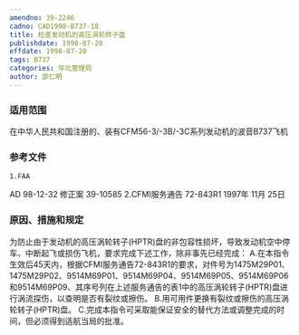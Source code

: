 ```yaml
---
amendno: 39-2246
cadno: CAD1998-B737-18
title: 检查发动机的高压涡轮转子盘
publishdate: 1998-07-20
effdate: 1998-07-20
tags: B737
categories: 华北管理局
author: 邵仁明
---
```


### 适用范围 
在中华人民共和国注册的、装有CFM56-3/-3B/-3C系列发动机的波音B737飞机

<!--more-->
### 参考文件
    1.FAA 
AD 98-12-32 修正案 39-10585 
    2.CFMI服务通告 72-843R1 1997年 11月 25日

### 原因、措施和规定 
为防止由于发动机的高压涡轮转子(HPTR)盘的非包容性损坏，导致发动机空中停车、中断起飞或损伤飞机，要求完成下述工作，除非事先已经完成： 
    A.在本指令生效后45天内，根据CFMI服务通告72-843R1的要求，对件号为1475M29P01、1475M29P02、9514M69P01、9514M69P04、9514M69P05、9514M69P06和9514M69P09、其序号列在上述服务通告的表1中的高压涡轮转子(HPTR)盘进行涡流探伤，以查明是否有裂纹或擦伤。 
    B.用可用件更换有裂纹或擦伤的高压涡轮转子(HPTR)盘。 
    C.完成本指令可采取能保证安全的替代方法或调整完成的时间，但必须得到适航当局的批准。

  
